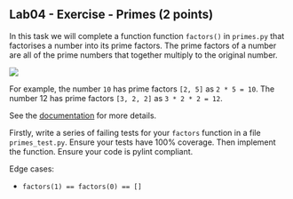 ## Lab04 - Exercise - Primes (2 points)

In this task we will complete a function function `factors()` in `primes.py` that factorises a number into its prime factors.
The prime factors of a number are all of the prime numbers that together multiply to the original number.

<img src='https://www.mathsisfun.com/numbers/images/factor-tree-48.svg' />

For example, the number `10` has prime factors `[2, 5]` as `2 * 5 = 10`. The number 12 has prime factors `[3, 2, 2]` as `3 * 2 * 2 = 12`.

See the [documentation](https://en.wikipedia.org/wiki/Table_of_prime_factors) for more details.

Firstly, write a series of failing tests for your `factors` function in a file `primes_test.py`. Ensure your tests have 100% coverage.
Then implement the function. Ensure your code is pylint compliant.

Edge cases:
* `factors(1) == factors(0) == []`
